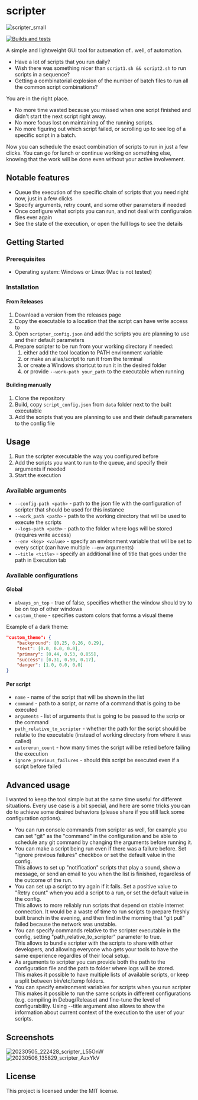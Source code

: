 # scripter
![scripter_small](https://user-images.githubusercontent.com/24990031/236623413-3db76595-c6df-4a23-bc7b-afb973204be3.gif)

[![Builds and tests](https://github.com/gameraccoon/scripter/actions/workflows/rust.yml/badge.svg)](https://github.com/gameraccoon/scripter/actions/workflows/rust.yml)

A simple and lightweight GUI tool for automation of.. well, of automation.

- Have a lot of scripts that you run daily?  
- Wish there was something nicer than `script1.sh && script2.sh` to run scripts in a sequence?  
- Getting a combinatorial explosion of the number of batch files to run all the common script combinations?  

You are in the right place.

- No more time wasted because you missed when one script finished and didn't start the next script right away.  
- No more focus lost on maintaining of the running scripts.  
- No more figuring out which script failed, or scrolling up to see log of a specific script in a batch.  

Now you can schedule the exact combination of scripts to run in just a few clicks. You can go for lunch or continue working on something else, knowing that the work will be done even without your active involvement.  

## Notable features

- Queue the execution of the specific chain of scripts that you need right now, just in a few clicks
- Specify arguments, retry count, and some other parameters if needed
- Once configure what scripts you can run, and not deal with configuraion files ever again
- See the state of the execution, or open the full logs to see the details

## Getting Started

### Prerequisites

- Operating system: Windows or Linux (Mac is not tested)

### Installation

#### From Releases
1. Download a version from the releases page
1. Copy the executable to a location that the script can have write access to
1. Open `scripter_config.json` and add the scripts you are planning to use and their default parameters
1. Prepare scripter to be run from your working directory if needed:
    1. either add the tool location to PATH environment variable
    1. or make an alias/script to run it from the terminal
    1. or create a Windows shortcut to run it in the desired folder
    1. or provide `--work-path your_path` to the executable when running

#### Building manually

1. Clone the repository
1. Build, copy `script_config.json` from `data` folder next to the built executable
1. Add the scripts that you are planning to use and their default parameters to the config file

## Usage

1. Run the scripter executable the way you configured before
1. Add the scripts you want to run to the queue, and specify their arguments if needed
1. Start the execution

### Available arguments
- `--config-path <path>` - path to the json file with the configuration of scripter that should be used for this instance
- `--work_path <path>` - path to the working directory that will be used to execute the scripts
- `--logs-path <path>` - path to the folder where logs will be stored (requires write access)
- `--env <key> <value>` - specify an environment variable that will be set to every sctipt (can have multiple `--env` arguments)
- `--title <title>` - specify an additional line of title that goes under the path in Execution tab

### Available configurations

#### Global
- `always_on_top` - true of false, specifies whether the window should try to be on top of other windows
- `custom_theme` - specifies custom colors that forms a visual theme

Example of a dark theme:
```json
"custom_theme": {
	"background": [0.25, 0.26, 0.29],
	"text": [0.0, 0.0, 0.0],
	"primary": [0.44, 0.53, 0.855],
	"success": [0.31, 0.50, 0.17],
	"danger": [1.0, 0.0, 0.0]
}
```

#### Per script

- `name` - name of the script that will be shown in the list
- `command` - path to a script, or name of a command that is going to be executed
- `arguments` - list of arguments that is going to be passed to the scrip or the command
- `path_relative_to_scripter` - whether the path for the script should be relatie to the executable (instead of working directory from where it was called)
- `autorerun_count` - how many times the script will be retied before failing the execution
- `ignore_previous_failures` - should this script be executed even if a script before failed

## Advanced usage

I wanted to keep the tool simple but at the same time useful for different situations. Every use case is a bit special, and here are some tricks you can do to achieve some desired behaviors (please share if you still lack some configuration options).

- You can run console commands from scripter as well, for example you can set "git" as the "command" in the configuration and be able to schedule any git command by changing the arguments before running it.
- You can make a script being run even if there was a failure before. Set "Ignore previous failures" checkbox or set the default value in the config.   
This allows to set up "notification" scripts that play a sound, show a message, or send an email to you when the list is finished, regardless of the outcome of the run.
- You can set up a script to try again if it fails. Set a positive value to "Retry count" when you add a script to a run, or set the default value in the config.  
This allows to more reliably run scripts that depend on stable internet connection. It would be a waste of time to run scripts to prepare freshly built branch in the evening, and then find in the morning that "git pull" failed because the network was unstable.
- You can specify commands relative to the scripter executable in the config, setting "path_relative_to_scripter" parameter to true.  
This allows to bundle scripter with the scripts to share with other developers, and allowing everyone who gets your tools to have the same experience regardles of their local setup.
- As arguments to scripter you can provide both the path to the configuration file and the path to folder where logs will be stored.  
This makes it possible to have multiple lists of available scripts, or keep a split between bin/etc/temp folders.
- You can specify environment variables for scripts when you run scripter  
This makes it possible to run the same scripts in different configurations (e.g. compiling in Debug/Release) and fine-tune the level of configurability. Using --title argument also allows to show the information about current context of the execution to the user of your scripts.

## Screenshots
![20230505_222428_scripter_L55OnW](https://user-images.githubusercontent.com/24990031/236622895-97782150-fa07-419e-acdc-9550d35e0407.png)
![20230506_135829_scripter_AzxYkV](https://user-images.githubusercontent.com/24990031/236622897-4a7c9a67-1976-4cfe-b147-6a93f9406d9a.png)

## License

This project is licensed under the MIT license.
